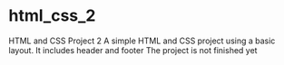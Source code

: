 # html_css_2
HTML and CSS Project 2
A simple HTML and CSS project using a basic layout.
It includes header and footer
The project is not finished yet
